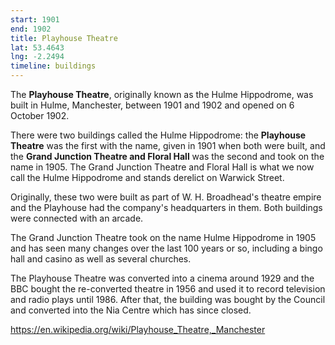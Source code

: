 ```yaml
---
start: 1901
end: 1902
title: Playhouse Theatre
lat: 53.4643
lng: -2.2494
timeline: buildings
---
```


The **Playhouse Theatre**, originally known as the Hulme Hippodrome, was built in Hulme, Manchester, between 1901 and 1902 and opened on 6 October 1902.

There were two buildings called the Hulme Hippodrome: the **Playhouse Theatre** was the first with the name, given in 1901 when both were built, and the **Grand Junction Theatre and Floral Hall** was the second and took on the name in 1905. The Grand Junction Theatre and Floral Hall is what we now call the Hulme Hippodrome and stands derelict on Warwick Street.

Originally, these two were built as part of W. H. Broadhead's theatre empire and the Playhouse had the company's headquarters in them. Both buildings were connected with an arcade.

The Grand Junction Theatre took on the name Hulme Hippodrome in 1905 and has seen many changes over the last 100 years or so, including a bingo hall and casino as well as several churches.

The Playhouse Theatre was converted into a cinema around 1929 and the BBC bought the re-converted theatre in 1956 and used it to record television and radio plays until 1986. After that, the building was bought by the Council and converted into the Nia Centre which has since closed.

https://en.wikipedia.org/wiki/Playhouse_Theatre,_Manchester
